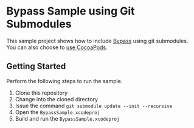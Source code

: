 # Bypass Sample using Git Submodules

This sample project shows how to include [Bypass](https://github.com/Uncodin/bypass-ios)
using git submodules. You can also choose to [use CocoaPods](https://github.com/damiancarrillo/bypass-ios-sample-cocoapods).

## Getting Started

Perform the following steps to run the sample.

1. Clone this repository
2. Change into the cloned directory
3. Issue the command `git submodule update --init --recursive`
4. Open the `BypassSample.xcodeproj`
5. Build and run the `BypassSample.xcodeproj`